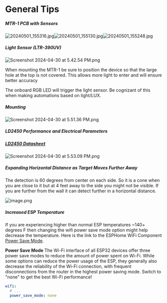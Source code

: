 # General Tips

##### **MTR-1 PCB with Sensors**

![20240501_155316.jpg](../assets/20240501-155316.jpg)![20240501_155130.jpg](../assets/20240501-155130.jpg)![20240501_155248.jpg](../assets/20240501-155248.jpg)

##### **Light Sensor (LTR-390UV)**

![Screenshot 2024-04-30 at 5.42.54 PM.png](../assets/screenshot-2024-04-30-at-5-42-54-pm.png)

When mounting the MTR-1 be sure to position the device so that the large hole at the top is not covered. This allows more light to enter and will ensure better accuracy

The onboard RGB LED will trigger the light sensor. Be cognizant of this when making automations based on light/LUX.

##### **Mounting**

![Screenshot 2024-04-30 at 5.51.36 PM.png](../assets/screenshot-2024-04-30-at-5-51-36-pm.png)

##### **LD2450 Performance and Electrical Parameters**

##### [**LD2450 Datasheet**](https://www.tinytronics.nl/index.php?route=product/product/get_file&amp;file=6000/HLK-LD2450-Instruction-Manual.pdf)

![Screenshot 2024-04-30 at 5.53.09 PM.png](../assets/screenshot-2024-04-30-at-5-53-09-pm.png)

##### **Expanding Horizontal Distance as Target Moves Further Away**

The detection is 60 degrees from center on each side. So it is a cone when you are close to it but at 4 feet away to the side you might not be visible. If you are further from the wall it can detect further in a horizontal distance.

![image.png](../assets/9jtimage.png)

##### **Increased ESP Temperature**

If you are experiencing higher than normal ESP temperatures ~140+ degrees F then changing the wifi power save mode option might help decrease the temperature. Here is the link to the ESPHome WiFi Component [Power Save Mode](https://esphome.io/components/wifi.html#power-save-mode).

**Power Save Mode** The Wi-Fi interface of all ESP32 devices offer three power save modes to reduce the amount of power spent on Wi-Fi. While some options can reduce the power usage of the ESP, they generally also decrease the reliability of the Wi-Fi connection, with frequent disconnections from the router in the highest power saving mode. Switch to "none" to get the best Wi-Fi performance!

```yaml
wifi:
  # ...
  power_save_mode: none
```
